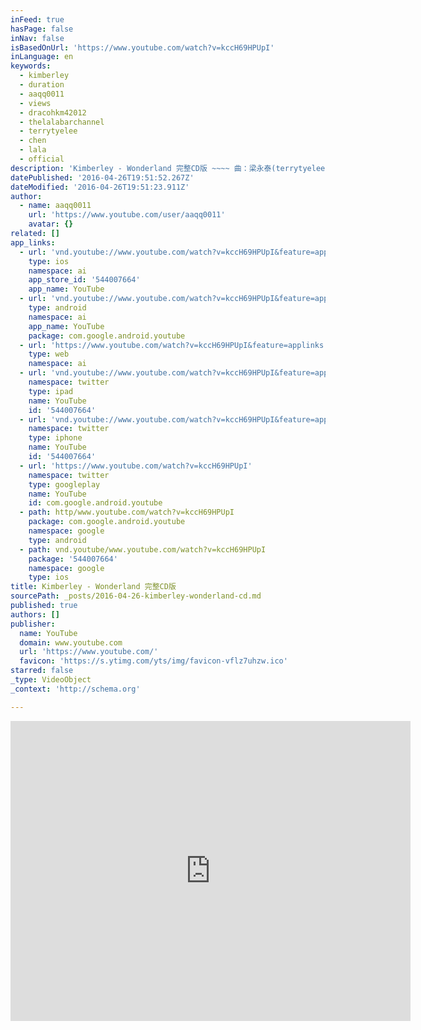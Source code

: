 ```yaml
---
inFeed: true
hasPage: false
inNav: false
isBasedOnUrl: 'https://www.youtube.com/watch?v=kccH69HPUpI'
inLanguage: en
keywords:
  - kimberley
  - duration
  - aaqq0011
  - views
  - dracohkm42012
  - thelalabarchannel
  - terrytyelee
  - chen
  - lala
  - official
description: 'Kimberley - Wonderland 完整CD版 ~~~~ 曲：梁永泰(terrytyelee) 詞：梁永泰(terrytyelee)／Kimberley Kimberley 『 首張同名專輯 』 http://www.youtube.com/playlist?list=PL8CC3A9297F59AE46'
datePublished: '2016-04-26T19:51:52.267Z'
dateModified: '2016-04-26T19:51:23.911Z'
author:
  - name: aaqq0011
    url: 'https://www.youtube.com/user/aaqq0011'
    avatar: {}
related: []
app_links:
  - url: 'vnd.youtube://www.youtube.com/watch?v=kccH69HPUpI&feature=applinks'
    type: ios
    namespace: ai
    app_store_id: '544007664'
    app_name: YouTube
  - url: 'vnd.youtube://www.youtube.com/watch?v=kccH69HPUpI&feature=applinks'
    type: android
    namespace: ai
    app_name: YouTube
    package: com.google.android.youtube
  - url: 'https://www.youtube.com/watch?v=kccH69HPUpI&feature=applinks'
    type: web
    namespace: ai
  - url: 'vnd.youtube://www.youtube.com/watch?v=kccH69HPUpI&feature=applinks'
    namespace: twitter
    type: ipad
    name: YouTube
    id: '544007664'
  - url: 'vnd.youtube://www.youtube.com/watch?v=kccH69HPUpI&feature=applinks'
    namespace: twitter
    type: iphone
    name: YouTube
    id: '544007664'
  - url: 'https://www.youtube.com/watch?v=kccH69HPUpI'
    namespace: twitter
    type: googleplay
    name: YouTube
    id: com.google.android.youtube
  - path: http/www.youtube.com/watch?v=kccH69HPUpI
    package: com.google.android.youtube
    namespace: google
    type: android
  - path: vnd.youtube/www.youtube.com/watch?v=kccH69HPUpI
    package: '544007664'
    namespace: google
    type: ios
title: Kimberley - Wonderland 完整CD版
sourcePath: _posts/2016-04-26-kimberley-wonderland-cd.md
published: true
authors: []
publisher:
  name: YouTube
  domain: www.youtube.com
  url: 'https://www.youtube.com/'
  favicon: 'https://s.ytimg.com/yts/img/favicon-vflz7uhzw.ico'
starred: false
_type: VideoObject
_context: 'http://schema.org'

---
```

<iframe src="https://cdn.embedly.com/widgets/media.html?src=https%3A%2F%2Fwww.youtube.com%2Fembed%2FkccH69HPUpI%3Ffeature%3Doembed&amp;url=https%3A%2F%2Fwww.youtube.com%2Fwatch%3Fv%3DkccH69HPUpI&amp;image=https%3A%2F%2Fi.ytimg.com%2Fvi%2FkccH69HPUpI%2Fhqdefault.jpg&amp;key=b7d04c9b404c499eba89ee7072e1c4f7&amp;type=text%2Fhtml&amp;schema=youtube" width="640" height="480" scrolling="no" frameborder="0" allowfullscreen="" style=""></iframe>